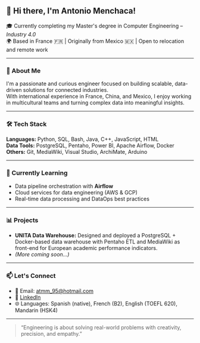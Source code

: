 ## 👋 Hi there, I'm Antonio Menchaca!

🎓 Currently completing my Master's degree in Computer Engineering – *Industry 4.0*  
🌍 Based in France 🇫🇷 | Originally from Mexico 🇲🇽 | Open to relocation and remote work

---

### 🚀 About Me
I'm a passionate and curious engineer focused on building scalable, data-driven solutions for connected industries.  
With international experience in France, China, and Mexico, I enjoy working in multicultural teams and turning complex data into meaningful insights.

---

### 🛠️ Tech Stack
**Languages:** Python, SQL, Bash, Java, C++, JavaScript, HTML  
**Data Tools:** PostgreSQL, Pentaho, Power BI, Apache Airflow, Docker  
**Others:** Git, MediaWiki, Visual Studio, ArchiMate, Arduino

---

### 🌱 Currently Learning
- Data pipeline orchestration with **Airflow**
- Cloud services for data engineering (AWS & GCP)
- Real-time data processing and DataOps best practices

---

### 📊 Projects
- **UNITA Data Warehouse:** Designed and deployed a PostgreSQL + Docker-based data warehouse with Pentaho ETL and MediaWiki as front-end for European academic performance indicators.  
- *(More coming soon…)*

---

### 📫 Let's Connect
- 📧 Email: atmm_95@hotmail.com  
- 💼 [LinkedIn](https://www.linkedin.com/in/antonio-menchaca)  
- 🌐 Languages: Spanish (native), French (B2), English (TOEFL 620), Mandarin (HSK4)

---

> “Engineering is about solving real-world problems with creativity, precision, and empathy.”




<!--
**amenchaca95/amenchaca95** is a ✨ _special_ ✨ repository because its `README.md` (this file) appears on your GitHub profile.

Here are some ideas to get you started:

- 🔭 I’m currently working on ...
- 🌱 I’m currently learning ...
- 👯 I’m looking to collaborate on ...
- 🤔 I’m looking for help with ...
- 💬 Ask me about ...
- 📫 How to reach me: ...
- 😄 Pronouns: ...
- ⚡ Fun fact: ...
-->

